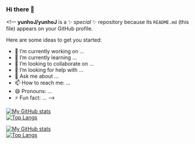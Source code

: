 ### Hi there 👋

<!—
**yunhoJ/yunhoJ** is a ✨ _special_ ✨ repository because its `README.md` (this file) appears on your GitHub profile.

Here are some ideas to get you started:

- 🔭 I’m currently working on …
- 🌱 I’m currently learning …
- 👯 I’m looking to collaborate on …
- 🤔 I’m looking for help with …
- 💬 Ask me about …
- 📫 How to reach me: …
- 😄 Pronouns: …
- ⚡ Fun fact: …
—>

[![My GitHub stats](https://github-readme-stats.vercel.app/api?username=so00yeon&show_icons=true&count_private=true)](https://github.com/anuraghazra/github-readme-stats)
</br>
[![Top Langs](https://github-readme-stats.vercel.app/api/top-langs/?username=so00yeon&layout=compact)](https://github.com/anuraghazra/github-readme-stats)

[![My GitHub stats](https://github-readme-stats.vercel.app/api?username=yunhoJ&show_icons=true&count_private=true)](https://github.com/anuraghazra/github-readme-stats)
</br>
[![Top Langs](https://github-readme-stats.vercel.app/api/top-langs/?username=yunhoJ&layout=compact)](https://github.com/anuraghazra/github-readme-stats)
